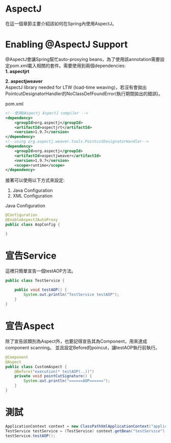 # AspectJ
在這一個章節主要介紹該如何在Spring內使用AspectJ。

# Enabling @AspectJ Support
@AspectJ會讓Spring幫忙auto-proxying beans，為了使用該annotation需要設定pom.xml載入相關的套件。需要使用到兩個dependencies:  
**1. aspectjrt**  

**2. aspectjweaver**  
AspectJ library needed for LTW (load-time weaving)，若沒有會拋出PointcutDesignatorHandler的NoClassDefFoundError(執行期間拋出的錯誤)。
  
pom.xml
```xml
<!--使用@Aspectj AspectJ compiler -->
<dependency>
    <groupId>org.aspectj</groupId>
    <artifactId>aspectjrt</artifactId>
    <version>1.9.7</version>
</dependency>
<!--using org.aspectj.weaver.tools.PointcutDesignatorHandler-->
<dependency>
	<groupId>org.aspectj</groupId>
	<artifactId>aspectjweaver</artifactId>
	<version>1.9.7</version>
	<scope>runtime</scope>
</dependency>
```

接著可以使用以下方式來設定:
1. Java Configuration
2. XML Configuration

Java Configuration  
```java
@Configuration
@EnableAspectJAutoProxy
public class AopConfig {

}
```
# 宣告Service
這裡只簡單宣告一個testAOP方法。
```java
public class TestService {
	
	public void testAOP() {
		System.out.println("TestService testAOP");
	}
}

```

# 宣告Aspect 
除了宣告該類別為Aspect外，也要記得宣告其為Component，用來達成component scanning。
並且設定Before的poincut，讓testAOP執行前執行。
```java
@Component
@Aspect
public class CustomAspect {
	@Before("execution(* testAOP(..))")
	private void pointCutSignature() {
		System.out.println("======AOP======");
	}
}
```

# 測試
```java
ApplicationContext context = new ClassPathXmlApplicationContext("application.xml");
TestService testService = (TestService) context.getBean("testService");
testService.testAOP();
```
